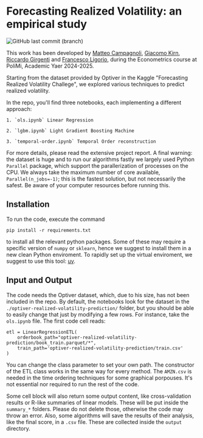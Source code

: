 # Forecasting Realized Volatility: an empirical study

![GitHub last commit (branch)](https://img.shields.io/github/last-commit/Dr4k3z/realized-vol/main)

This work has been developed by [Matteo Campagnoli](@Dr4k3z), [Giacomo Kirn](@jackirn), [Riccardo Girgenti](@rikygirg) and [Francesco Ligorio](@lygobot), during the Econometrics course at PoliMi, Academic Yaer 2024-2025.

Starting from the dataset provided by Optiver in the Kaggle "Forecasting Realized Volatility Challege", we explored various techniques to predict realized volatility. 

In the repo, you'll find three notebooks, each implementing a different approach:
    
    1. `ols.ipynb` Linear Regression

    2. `lgbm.ipynb` Light Gradient Boosting Machine

    3. `temporal-order.ipynb` Temporal Order reconstruction

For more details, please read the extensive project report. A final warning: the dataset is huge and to run our algorithms fastly we largely used Python `Parallel` package, which support the parallerization of processes on the CPU. We always take the maximum number of core available, `Parallel(n_jobs=-1)`; this is the fastest solution, but not necessarily the safest. Be aware of your computer resources before running this.

## Installation

To run the code, execute the command

```pip install -r requirements.txt```

to install all the relevant python packages. Some of these may require a specific version of `numpy` or `sklearn`, hence we suggest to install them in a new clean Python enviroment. To rapidly set up the virtual enviroment, we suggest to use this tool: [uv](https://docs.astral.sh/uv/).

## Input and Output

The code needs the Optiver dataset, which, due to his size, has not been included in the repo. By default, the notebooks look for the dataset in the ```./optiver-realized-volatility-prediction/``` folder, but you should be able to easily change that just by modifying a few rows. For instance, take the `ols.ipynb` file. The first code cell reads:

```
etl = LinearRegressionETL(
    orderbook_path="optiver-realized-volatility-prediction/book_train.parquet/*",
    train_path='optiver-realized-volatility-prediction/train.csv'
)
```

You can change the class parameter to set your own path. The constructor of the ETL class works in the same way for every method. The `AMZN.csv` is needed in the time ordering techniques for some graphical porpouses. It's not essential nor required to run the rest of the code.

Some cell block will also return some output content, like cross-validation results or R-like summaries of linear models. These will be put inside the `summary_*` folders. Please do not delete those, otherwise the code may throw an error. Also, some algorithms will save the results of their analysis, like the final score, in a `.csv` file. These are collected inside the `output` directory.
